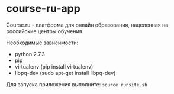 course-ru-app
=============

Course.ru - платформа для онлайн образования, нацеленная на российские центры обучения.

Необходимые зависимости:
* python 2.7.3
* pip
* virtualenv (pip install virtualenv)
* libpq-dev (sudo apt-get install libpq-dev)

Для запуска приложения выполните: `source runsite.sh`
